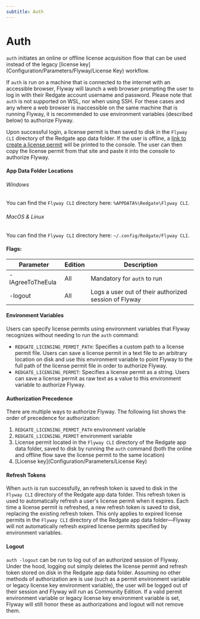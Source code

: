 ```yaml
---
subtitle: Auth
---
```

# Auth

`auth` initiates an online or offline license acquisition flow that can be used instead of the legacy [license key](Configuration/Parameters/Flyway/License Key) workflow.

If `auth` is run on a machine that is connected to the internet with an accessible browser, Flyway will launch a web browser prompting the user to log in with their Redgate account
username and password. Please note that `auth` is not supported on WSL, nor when using SSH. For these cases and any where a web browser is inaccessible on the same machine that is
running Flyway, it is recommended to use environment variables (described below) to authorize Flyway.

Upon successful login, a license permit is then saved to disk in the `Flyway CLI` directory of the Redgate app data folder. If the user is offline, a
[link to create a license permit](https://permits.red-gate.com/offline?productCode=63) will be printed to the console. The user can then copy the license permit
from that site and paste it into the console to authorize Flyway.

#### App Data Folder Locations

###### Windows

You can find the `Flyway CLI` directory here: `%APPDATA%\Redgate\Flyway CLI`.

###### MacOS & Linux

You can find the `Flyway CLI` directory here: `~/.config/Redgate/Flyway CLI`.

#### Flags:

| Parameter        | Edition            |  Description
|------------------|--------------------| -----------------------------------------------------
| -IAgreeToTheEula | All                | Mandatory for `auth` to run
| -logout          | All                | Logs a user out of their authorized session of Flyway


#### Environment Variables

Users can specify license permits using environment variables that Flyway recognizes without needing to run the `auth` command:

- `REDGATE_LICENSING_PERMIT_PATH`: Specifies a custom path to a license permit file. Users can save a license permit in a text file to an arbitrary location on disk and use this
environment variable to point Flyway to the full path of the license permit file in order to authorize Flyway.
- `REDGATE_LICENSING_PERMIT`: Specifies a license permit as a string. Users can save a license permit as raw text as a value to this environment variable to authorize Flyway.

#### Authorization Precedence

There are multiple ways to authorize Flyway. The following list shows the order of precedence for authorization:

1. `REDGATE_LICENSING_PERMIT_PATH` environment variable
2. `REDGATE_LICENSING_PERMIT` environment variable
3. License permit located in the `Flyway CLI` directory of the Redgate app data folder, saved to disk by running the `auth` command (both the online and offline flow save the
license permit to the same location)
4. [License key](Configuration/Parameters/License Key)

#### Refresh Tokens

When `auth` is run successfully, an refresh token is saved to disk in the `Flyway CLI` directory of the Redgate app data folder. This refresh token is used to
automatically refresh a user's license permit when it expires. Each time a license permit is refreshed, a new refresh token is saved to disk, replacing the existing
refresh token. This only applies to expired license permits in the `Flyway CLI` directory of the Redgate app data folder—Flyway will not automatically refresh expired license
permits specified by environment variables.

#### Logout

`auth -logout` can be run to log out of an authorized session of Flyway. Under the hood, logging out simply deletes the license permit and refresh token stored on disk in the
Redgate app data folder. Assuming no other methods of authorization are is use (such as a permit environment variable or legacy license key environment variable), the user will be
logged out of their session and Flyway will run as Community Edition. If a valid permit environment variable or legacy license key environment variable is set, Flyway will still
honor these as authorizations and logout will not remove them.
